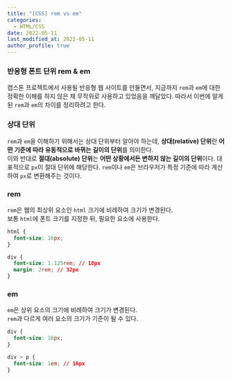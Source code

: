 ```yaml
---
title: "[CSS] rem vs em"
categories:
  - HTML/CSS
date: 2022-05-11
last_modified_at: 2022-05-11
author_profile: true
---
```


### 반응형 폰트 단위 rem & em

캡스톤 프로젝트에서 사용될 반응형 웹 사이트를 만들면서, 지금까지 `rem`과 `em`에 대한 정확한 이해를 하지 않은 채 무작위로 사용하고 있었음을 깨달았다. 따라서 이번에 알게 된 `rem`과 `em`의 차이를 정리하려고 한다.

### 상대 단위

`rem`과 `em`을 이해하기 위해서는 상대 단위부터 알아야 하는데, **상대(relative) 단위**란 **어떤 기준에 따라 유동적으로 바뀌는 길이의 단위**를 의미한다.  
이와 반대로 **절대(absolute) 단위**는 **어떤 상황에서든 변하지 않는 길이의 단위**이다. 대표적으로 `px`이 절대 단위에 해당한다.
`rem`이나 `em`은 브라우저가 특정 기준에 따라 계산하여 `px`로 변환해주는 것이다. 

### rem

`rem`은 웹의 최상위 요소인 `html` 크기에 비례하여 크기가 변경된다.  
보통 `html`에 폰트 크기를 지정한 뒤, 필요한 요소에 사용한다.

```css
html {
  font-size: 16px;
}

div {
  font-size: 1.125rem; // 18px
  margin: 2rem; // 32px
}
```

### em

`em`은 상위 요소의 크기에 비례하여 크기가 변경된다.  
`rem`과 다르게 여러 요소의 크기가 기준이 될 수 있다.

```css
div {
  font-size: 16px;
}

div > p {
  font-size: 1em; // 16px
}
```


